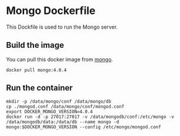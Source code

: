 # Mongo Dockerfile

This Dockfile is used to run the Mongo server.

## Build the image

You can pull this docker image from [mongo](https://hub.docker.com/_/mongo/).

```shell
docker pull mongo:4.0.4
```

## Run the container

```shell
mkdir -p /data/mongo/conf /data/mongo/db
cp ./mongod.conf /data/mongo/conf/mongod.conf
export DOCKER_MONGO_VERSION=4.0.4
docker run -d -p 27017:27017 -v /data/mongodb/conf:/etc/mongo -v /data/mongodb/data:/data/db --name mongo -d mongo:$DOCKER_MONGO_VERSION --config /etc/mongo/mongod.conf
```